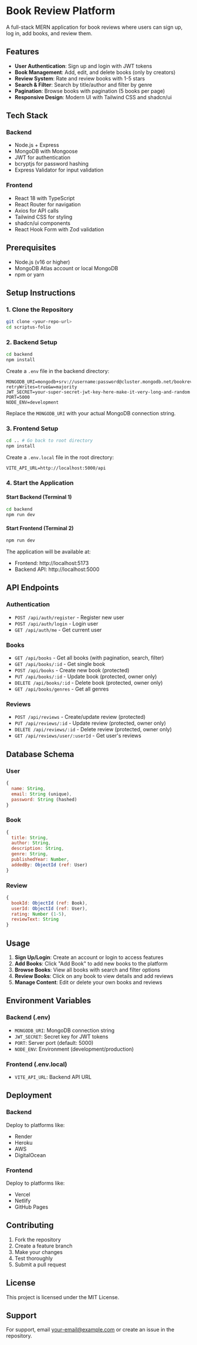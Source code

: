 # Book Review Platform

A full-stack MERN application for book reviews where users can sign up, log in, add books, and review them.

## Features

- **User Authentication**: Sign up and login with JWT tokens
- **Book Management**: Add, edit, and delete books (only by creators)
- **Review System**: Rate and review books with 1-5 stars
- **Search & Filter**: Search by title/author and filter by genre
- **Pagination**: Browse books with pagination (5 books per page)
- **Responsive Design**: Modern UI with Tailwind CSS and shadcn/ui

## Tech Stack

### Backend
- Node.js + Express
- MongoDB with Mongoose
- JWT for authentication
- bcryptjs for password hashing
- Express Validator for input validation

### Frontend
- React 18 with TypeScript
- React Router for navigation
- Axios for API calls
- Tailwind CSS for styling
- shadcn/ui components
- React Hook Form with Zod validation

## Prerequisites

- Node.js (v16 or higher)
- MongoDB Atlas account or local MongoDB
- npm or yarn

## Setup Instructions

### 1. Clone the Repository

```bash
git clone <your-repo-url>
cd scriptus-folio
```

### 2. Backend Setup

```bash
cd backend
npm install
```

Create a `.env` file in the backend directory:

```env
MONGODB_URI=mongodb+srv://username:password@cluster.mongodb.net/bookreview?retryWrites=true&w=majority
JWT_SECRET=your-super-secret-jwt-key-here-make-it-very-long-and-random
PORT=5000
NODE_ENV=development
```

Replace the `MONGODB_URI` with your actual MongoDB connection string.

### 3. Frontend Setup

```bash
cd .. # Go back to root directory
npm install
```

Create a `.env.local` file in the root directory:

```env
VITE_API_URL=http://localhost:5000/api
```

### 4. Start the Application

#### Start Backend (Terminal 1)
```bash
cd backend
npm run dev
```

#### Start Frontend (Terminal 2)
```bash
npm run dev
```

The application will be available at:
- Frontend: http://localhost:5173
- Backend API: http://localhost:5000

## API Endpoints

### Authentication
- `POST /api/auth/register` - Register new user
- `POST /api/auth/login` - Login user
- `GET /api/auth/me` - Get current user

### Books
- `GET /api/books` - Get all books (with pagination, search, filter)
- `GET /api/books/:id` - Get single book
- `POST /api/books` - Create new book (protected)
- `PUT /api/books/:id` - Update book (protected, owner only)
- `DELETE /api/books/:id` - Delete book (protected, owner only)
- `GET /api/books/genres` - Get all genres

### Reviews
- `POST /api/reviews` - Create/update review (protected)
- `PUT /api/reviews/:id` - Update review (protected, owner only)
- `DELETE /api/reviews/:id` - Delete review (protected, owner only)
- `GET /api/reviews/user/:userId` - Get user's reviews

## Database Schema

### User
```javascript
{
  name: String,
  email: String (unique),
  password: String (hashed)
}
```

### Book
```javascript
{
  title: String,
  author: String,
  description: String,
  genre: String,
  publishedYear: Number,
  addedBy: ObjectId (ref: User)
}
```

### Review
```javascript
{
  bookId: ObjectId (ref: Book),
  userId: ObjectId (ref: User),
  rating: Number (1-5),
  reviewText: String
}
```

## Usage

1. **Sign Up/Login**: Create an account or login to access features
2. **Add Books**: Click "Add Book" to add new books to the platform
3. **Browse Books**: View all books with search and filter options
4. **Review Books**: Click on any book to view details and add reviews
5. **Manage Content**: Edit or delete your own books and reviews

## Environment Variables

### Backend (.env)
- `MONGODB_URI`: MongoDB connection string
- `JWT_SECRET`: Secret key for JWT tokens
- `PORT`: Server port (default: 5000)
- `NODE_ENV`: Environment (development/production)

### Frontend (.env.local)
- `VITE_API_URL`: Backend API URL

## Deployment

### Backend
Deploy to platforms like:
- Render
- Heroku
- AWS
- DigitalOcean

### Frontend
Deploy to platforms like:
- Vercel
- Netlify
- GitHub Pages

## Contributing

1. Fork the repository
2. Create a feature branch
3. Make your changes
4. Test thoroughly
5. Submit a pull request

## License

This project is licensed under the MIT License.

## Support

For support, email your-email@example.com or create an issue in the repository.